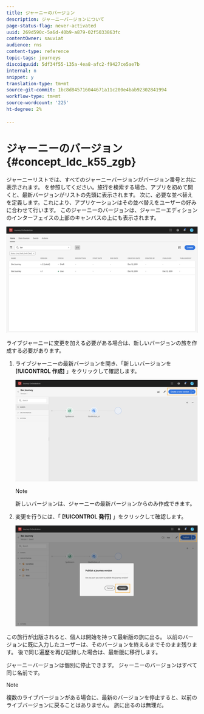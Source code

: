 ```yaml
---
title: ジャーニーのバージョン
description: ジャーニーバージョンについて
page-status-flag: never-activated
uuid: 269d590c-5a6d-40b9-a879-02f5033863fc
contentOwner: sauviat
audience: rns
content-type: reference
topic-tags: journeys
discoiquuid: 5df34f55-135a-4ea8-afc2-f9427ce5ae7b
internal: n
snippet: y
translation-type: tm+mt
source-git-commit: 1bc8d845716044671a11c200e4bab92302841994
workflow-type: tm+mt
source-wordcount: '225'
ht-degree: 2%

---
```



# ジャーニーのバージョン{#concept_ldc_k55_zgb}

ジャーニーリストでは、すべてのジャーニーバージョンがバージョン番号と共に表示されます。 [](../building-journeys/using-the-journey-designer.md) を参照してください。旅行を検索する場合、アプリを初めて開くと、最新バージョンがリストの先頭に表示されます。 次に、必要な並べ替えを定義します。これにより、アプリケーションはその並べ替えをユーザーの好みに合わせて行います。 このジャーニーのバージョンは、ジャーニーエディションのインターフェイスの上部のキャンバスの上にも表示されます。

![](../assets/journeyversions1.png)

ライブジャーニーに変更を加える必要がある場合は、新しいバージョンの旅を作成する必要があります。

1. ライブジャーニーの最新バージョンを開き、「新しいバージョンを **[!UICONTROL 作成]** 」をクリックして確認します。

   ![](../assets/journeyversions2.png)

   >[!NOTE]
   >
   >新しいバージョンは、ジャーニーの最新バージョンからのみ作成できます。

1. 変更を行うには、「 **[!UICONTROL 発行]** 」をクリックして確認します。

   ![](../assets/journeyversions3.png)

この旅行が出版されると、個人は開始を持って最新版の旅に出る。 以前のバージョンに既に入力したユーザーは、そのバージョンを終えるまでそのまま残ります。 後で同じ遍歴を再び記録した場合は、最新版に移行します。

ジャーニーバージョンは個別に停止できます。 ジャーニーのバージョンはすべて同じ名前です。

>[!NOTE]
>
>複数のライブバージョンがある場合に、最新のバージョンを停止すると、以前のライブバージョンに戻ることはありません。 旅に出るのは無理だ。
